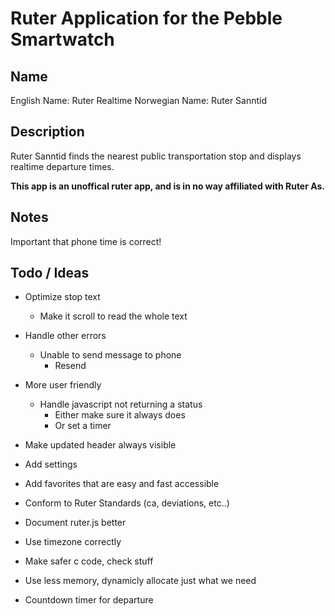 # Ruter Application for the Pebble Smartwatch
## Name
English Name: Ruter Realtime
Norwegian Name: Ruter Sanntid

## Description
Ruter Sanntid finds the nearest public transportation stop and displays realtime departure times.

**This app is an unoffical ruter app, and is in no way affiliated with Ruter As.**

## Notes
Important that phone time is correct!

## Todo / Ideas

* Optimize stop text
	- Make it scroll to read the whole text 

* Handle other errors
	- Unable to send message to phone
		- Resend

* More user friendly
	- Handle javascript not returning a status
	  - Either make sure it always does
	  - Or set a timer

* Make updated header always visible

* Add settings

* Add favorites that are easy and fast accessible

* Conform to Ruter Standards (ca, deviations, etc..)

* Document ruter.js better

* Use timezone correctly

* Make safer c code, check stuff

* Use less memory, dynamicly allocate just what we need

* Countdown timer for departure